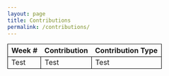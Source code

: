 ```yaml
---
layout: page
title: Contributions
permalink: /contributions/
---
```


<table style="width: 100%">
    <tr style="border: 1px solid black">
        <th>Week #</th>
        <th>Contribution</th>
        <th>Contribution Type</th>
    </tr>
    <tr>
        <td style="border: 1px solid black">Test</td>
        <td style="border: 1px solid black">Test</td>
        <td style="border: 1px solid black">Test</td>
    </tr>
</table>